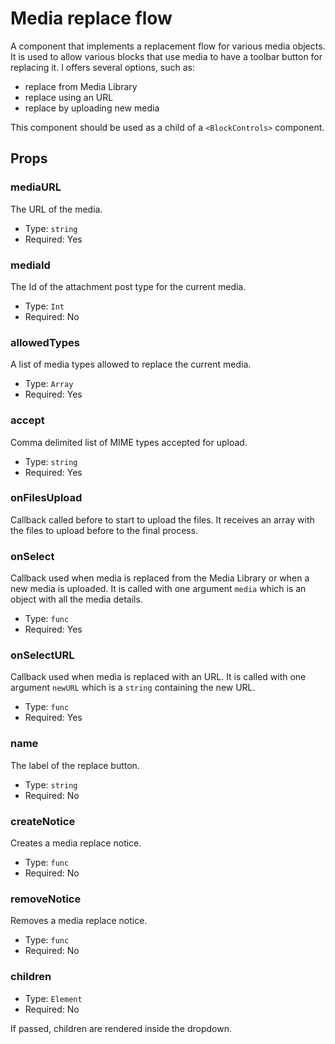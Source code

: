 # Media replace flow

A component that implements a replacement flow for various media objects. It is used to allow various blocks that use media to have a toolbar button for replacing it. I offers several options, such as:

-   replace from Media Library
-   replace using an URL
-   replace by uploading new media

This component should be used as a child of a `<BlockControls>` component.

## Props

### mediaURL

The URL of the media.

-   Type: `string`
-   Required: Yes

### mediaId

The Id of the attachment post type for the current media.

-   Type: `Int`
-   Required: No

### allowedTypes

A list of media types allowed to replace the current media.

-   Type: `Array`
-   Required: Yes

### accept

Comma delimited list of MIME types accepted for upload.

-   Type: `string`
-   Required: Yes

### onFilesUpload

Callback called before to start to upload the files. It receives an array with the files to upload before to the final process.

### onSelect

Callback used when media is replaced from the Media Library or when a new media is uploaded. It is called with one argument `media` which is an object with all the media details.

-   Type: `func`
-   Required: Yes

### onSelectURL

Callback used when media is replaced with an URL. It is called with one argument `newURL` which is a `string` containing the new URL.

-   Type: `func`
-   Required: Yes

### name

The label of the replace button.

-   Type: `string`
-   Required: No

### createNotice

Creates a media replace notice.

-   Type: `func`
-   Required: No

### removeNotice

Removes a media replace notice.

-   Type: `func`
-   Required: No

### children

-   Type: `Element`
-   Required: No

If passed, children are rendered inside the dropdown.
